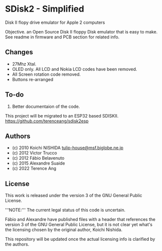 # SDisk2 - Simplified

Disk II flopy drive emulator for Apple 2 computers

Objective. an Open Source Disk II floppy Disk emulator that is easy to make.  
See readme in firmware and PCB section for related info.

## Changes

* 27Mhz Xtal.
* OLED only. All LCD and Nokia LCD codes have been removed.
* All Screen rotation code removed.
* Buttons re-arranged

## To-do

1. Better documentaion of the code.

This project will be migrated to an ESP32 based SDISKII.
<https://github.com/terenceang/sdisk2esp>

## Authors

* (c) 2010 Koichi NISHIDA <tulip-house@msf.biglobe.ne.jp>
* (c) 2012 Victor Trucco
* (c) 2012 Fábio Belavenuto
* (c) 2015 Alexandre Suaide
* (c) 2022 Terence Ang

## License

This work is released under the version 3 of the GNU General Public License.

'''NOTE:'''
The current legal status of this code is uncertain.

Fábio and Alexandre have published files with a header that references the version 3 of the GNU General Public License, but it is not clear yet what's the licensing chosen by the original author, Koichi Nishida.

This repository will be updated once the actual licensing info is clarified by the authors.
